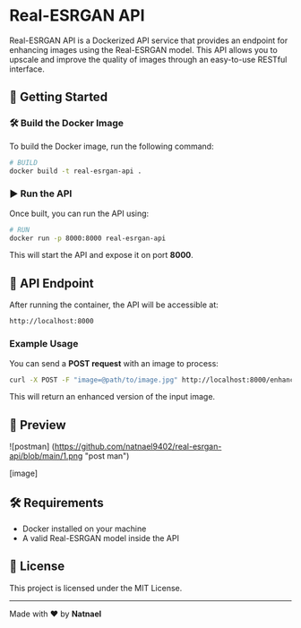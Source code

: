 # Real-ESRGAN API

Real-ESRGAN API is a Dockerized API service that provides an endpoint for enhancing images using the Real-ESRGAN model. This API allows you to upscale and improve the quality of images through an easy-to-use RESTful interface.

## 🚀 Getting Started

### 🛠 Build the Docker Image

To build the Docker image, run the following command:

```sh
# BUILD
docker build -t real-esrgan-api .
```

### ▶️ Run the API

Once built, you can run the API using:

```sh
# RUN
docker run -p 8000:8000 real-esrgan-api
```

This will start the API and expose it on port **8000**.

## 🔗 API Endpoint

After running the container, the API will be accessible at:

```
http://localhost:8000
```

### Example Usage

You can send a **POST request** with an image to process:

```sh
curl -X POST -F "image=@path/to/image.jpg" http://localhost:8000/enhance
```

This will return an enhanced version of the input image.

## 📸 Preview

![postman] (https://github.com/natnael9402/real-esrgan-api/blob/main/1.png "post man")

[image]

## 🛠 Requirements

- Docker installed on your machine
- A valid Real-ESRGAN model inside the API

## 📝 License

This project is licensed under the MIT License.

---

Made with ❤️ by **Natnael**


